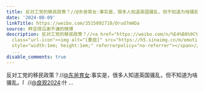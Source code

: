 ```yaml
---
title: 反对工党的移民政策？//@东爸育女:事实是，很多人知道英国骚乱，但不知道为啥骚乱。[委屈]//@良观2024:什么时候中国能实现普通人生活无后顾之忧，不担心失业，不...
date: '2024-08-09'
linkTitle: https://weibo.com/3515092710/Orud7mHDa
source: 种豆得瓜谢不谦的微博
description: 反对工党的移民政策？//<a href="https://weibo.com/n/%E4%B8%9C%E7%88%B8%E8%82%B2%E5%A5%B3">@东爸育女</a>:事实是，很多人知道英国骚乱，但不知道为啥骚乱。<span
  class="url-icon"><img alt="[委屈]" src="https://h5.sinaimg.cn/m/emoticon/icon/default/d_weiqu-758386fa64.png"
  style="width:1em; height:1em;" referrerpolicy="no-referrer"></span>//<a href="https://weibo.com/n/%E8%89%AF%E8%A7%822024">@良观2024</a>:什
  ...
disable_comments: true
---
```

反对工党的移民政策？//<a href="https://weibo.com/n/%E4%B8%9C%E7%88%B8%E8%82%B2%E5%A5%B3">@东爸育女</a>:事实是，很多人知道英国骚乱，但不知道为啥骚乱。<span class="url-icon"><img alt="[委屈]" src="https://h5.sinaimg.cn/m/emoticon/icon/default/d_weiqu-758386fa64.png" style="width:1em; height:1em;" referrerpolicy="no-referrer"></span>//<a href="https://weibo.com/n/%E8%89%AF%E8%A7%822024">@良观2024</a>:什 ...